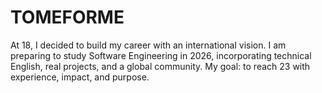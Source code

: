# TOMEFORME
At 18, I decided to build my career with an international vision. I am preparing to study Software Engineering in 2026, incorporating technical English, real projects, and a global community. My goal: to reach 23 with experience, impact, and purpose.
